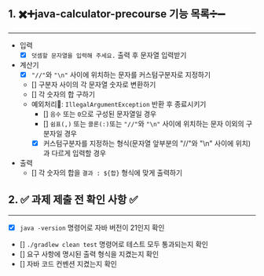 ## 1. ✖️➕java-calculator-precourse 기능 목록➗➖
---

- 입력
    - [x] `덧셈할 문자열을 입력해 주세요.` 출력 후 문자열 입력받기
- 계산기
    - [x] `"//"`와 `"\n"` 사이에 위치하는 문자를 커스텀구분자로 지정하기
    - [] 구분자 사이의 각 문자열 숫자로 변환하기
    - [] 각 숫자의 합 구하기
    - 예외처리🚨: `IllegalArgumentException` 반환 후 종료시키기
        - [] `음수` 또는 `0`으로 구성된 문자열일 경우
        - [] `쉼표(,)` 또는 `콜론(:)`또는 `"//"`와 `"\n"` 사이에 위치하는 문자 이외의 구분자일 경우
        - [x] 커스텀구분자를 지정하는 형식(문자열 앞부분의 "//"와 "\n" 사이에 위치)과 다르게 입력할 경우
- 출력
    - [] 각 숫자의 합을 `결과 : ${합}` 형식에 맞게 출력하기

## 2. ✅ 과제 제출 전 확인 사항 ✅
---

- [x] `java -version` 명령어로 자바 버전이 21인지 확인
- [] `./gradlew clean test` 명령어로 테스트 모두 통과되는지 확인
- [] 요구 사항에 명시된 출력 형식을 지켰는지 확인
- [] 자바 코드 컨벤션 지켰는지 확인
